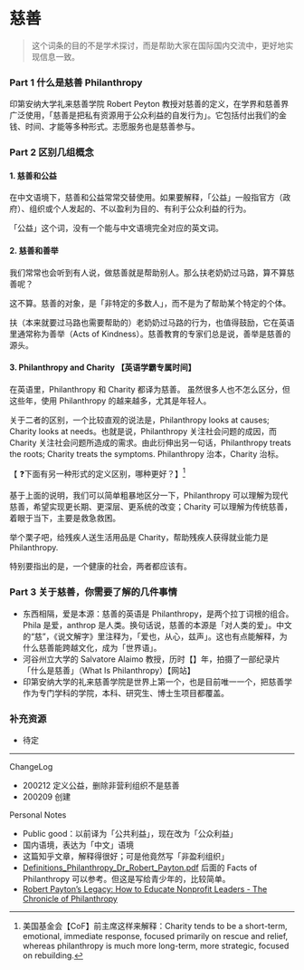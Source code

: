 # 慈善

> 这个词条的目的不是学术探讨，而是帮助大家在国际国内交流中，更好地实现信息一致。


### Part 1 什么是慈善 Philanthropy
印第安纳大学礼来慈善学院 Robert Peyton 教授对慈善的定义，在学界和慈善界广泛使用，「慈善是把私有资源用于公众利益的自发行为」。它包括付出我们的金钱、时间、才能等多种形式。志愿服务也是慈善参与。


### Part 2 区别几组概念
#### 1. 慈善和公益

在中文语境下，慈善和公益常常交替使用。如果要解释，「公益」一般指官方（政府）、组织或个人发起的、不以盈利为目的、有利于公众利益的行为。

「公益」这个词，没有一个能与中文语境完全对应的英文词。


#### 2. 慈善和善举 

我们常常也会听到有人说，做慈善就是帮助别人。那么扶老奶奶过马路，算不算慈善呢？

这不算。慈善的对象，是「非特定的多数人」，而不是为了帮助某个特定的个体。

扶（本来就要过马路也需要帮助的）老奶奶过马路的行为，也值得鼓励，它在英语里通常称为善举（Acts of Kindness）。慈善教育的专家们总是说，善举是慈善的源头。


#### 3. Philanthropy and Charity 【英语学霸专属时间】
在英语里，Philanthropy 和 Charity 都译为慈善。 虽然很多人也不怎么区分，但这些年，使用 Philanthropy 的越来越多，尤其是年轻人。

关于二者的区别，一个比较直观的说法是，Philanthropy looks at causes; Charity looks at needs。也就是说，Philanthropy 关注社会问题的成因，而 Charity
关注社会问题所造成的需求。由此衍伸出另一句话，Philanthropy treats the roots; Charity treats the symptoms. Philanthropy 治本，Charity 治标。

【 ❓下面有另一种形式的定义区别，哪种更好？】[^2]

基于上面的说明，我们可以简单粗暴地区分一下，Philanthropy 可以理解为现代慈善，希望实现更长期、更深层、更系统的改变；Charity 可以理解为传统慈善，着眼于当下，主要是救急救困。

举个栗子吧，给残疾人送生活用品是 Charity，帮助残疾人获得就业能力是 Philanthropy. 

特别要指出的是，一个健康的社会，两者都应该有。



### Part 3 关于慈善，你需要了解的几件事情
- 东西相隔，爱是本源：慈善的英语是 Philanthropy，是两个拉丁词根的组合。Phila 是爱，anthrop 是人类。换句话说，慈善的本源是「对人类的爱」。中文的“慈”，《说文解字》里注释为，「爱也，从心，兹声」。这也有点能解释，为什么慈善能跨越文化，成为「世界语」。
- 河谷州立大学的 Salvatore Alaimo 教授，历时【】年，拍摄了一部纪录片「什么是慈善」（What Is Philanthropy）【网站】
- 印第安纳大学的礼来慈善学院是世界上第一个，也是目前唯一一个，把慈善学作为专门学科的学院，本科、研究生、博士生项目都覆盖。


### 补充资源
- 待定


[^1]: 类似国内说的公益组织，但也有不同
[^2]: 美国基金会【CoF】前主席这样来解释：Charity tends to be a short-term, emotional, immediate response, focused primarily on rescue and relief, whereas philanthropy is much more long-term, more strategic, focused on rebuilding. 


-----


ChangeLog

- 200212 定义公益，删除非营利组织不是慈善
- 200209 创建


Personal Notes

- Public good：以前译为「公共利益」，现在改为「公众利益」
- 国内语境，表达为「中文」语境
- 这篇知乎文章，解释得很好；可是他竟然写「非盈利组织」
- [Definitions_Philanthropy_Dr_Robert_Payton.pdf](https://www.learningtogive.org/sites/default/files/handouts/Definitions_Philanthropy_Dr_Robert_Payton.pdf) 后面的 Facts of Philanthropy 可以参考。但这是写给青少年的，比较简单。 
- [Robert Payton’s Legacy: How to Educate Nonprofit Leaders - The Chronicle of Philanthropy](https://www.philanthropy.com/article/Robert-Payton-s-Legacy-How/158357)
